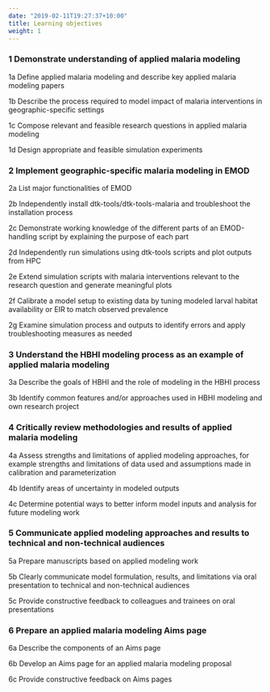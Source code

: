 ```yaml
---
date: "2019-02-11T19:27:37+10:00"
title: Learning objectives
weight: 1
---
```


### 1 Demonstrate understanding of applied malaria modeling   	

1a Define applied malaria modeling and describe key applied malaria modeling papers

1b Describe the process required to model impact of malaria interventions in geographic-specific settings 

1c Compose relevant and feasible research questions in applied malaria modeling   

1d Design appropriate and feasible simulation experiments

### 2 Implement geographic-specific malaria modeling in EMOD  	

2a List major functionalities of EMOD

2b Independently install dtk-tools/dtk-tools-malaria and troubleshoot the installation process  

2c Demonstrate working knowledge of the different parts of an EMOD-handling script   by explaining the purpose of each part

2d Independently run simulations using dtk-tools scripts and plot outputs from HPC   

2e Extend simulation scripts with malaria interventions relevant to the research question and generate meaningful plots 

2f Calibrate a model setup to existing data by tuning modeled larval habitat availability or EIR to match observed prevalence

2g Examine simulation process and outputs to identify errors and apply troubleshooting measures as needed

### 3 Understand the HBHI modeling process as an example of applied malaria modeling	

3a Describe the goals of HBHI and the role of modeling in the HBHI process

3b Identify common features and/or approaches used in HBHI modeling and own research project   

### 4 Critically review methodologies and results of applied malaria modeling  	

4a Assess strengths and limitations of applied modeling approaches, for example strengths and limitations of data used and assumptions made in calibration and parameterization 

4b Identify areas of uncertainty in modeled outputs

4c Determine potential ways to better inform model inputs and analysis for future modeling work

### 5 Communicate applied modeling approaches and results to technical and non-technical audiences 	

5a Prepare manuscripts based on applied modeling work

5b Clearly communicate model formulation, results, and limitations via oral presentation to technical and non-technical audiences

5c Provide constructive feedback to colleagues and trainees on oral presentations

### 6 Prepare an applied malaria modeling Aims page	

6a Describe the components of an Aims page

6b Develop an Aims page for an applied malaria modeling proposal

6c Provide constructive feedback on Aims pages

